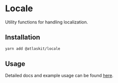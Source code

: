 # Locale

Utility functions for handling localization.

## Installation

```sh
yarn add @atlaskit/locale
```

## Usage

Detailed docs and example usage can be found
[here](https://atlaskit.atlassian.com/packages/helpers/locale).
